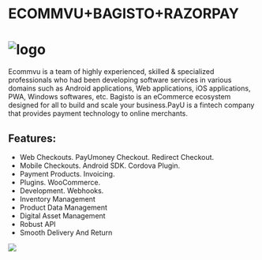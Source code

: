 # ECOMMVU+BAGISTO+RAZORPAY
![logo](https://i.ibb.co/cNKrQFH/Razorpay.jpg)
===============
Ecommvu is a team of highly experienced, skilled & specialized professionals who had been developing software services in various domains such as Android applications, Web applications, iOS applications, PWA, Windows softwares, etc. 
Bagisto is an eCommerce ecosystem designed for all to build and scale your business.PayU is a fintech company that provides payment technology to online merchants.

## Features:
*	Web Checkouts. PayUmoney Checkout. Redirect Checkout.
*	Mobile Checkouts. Android SDK. Cordova Plugin.
*	Payment Products. Invoicing.
*	Plugins. WooCommerce.
*	Development. Webhooks.
*	Inventory Management
*	Product Data Management
*	Digital Asset Management
*	Robust API
*	Smooth Delivery And Return

![](https://ibb.co/Zm8Pw0f)
